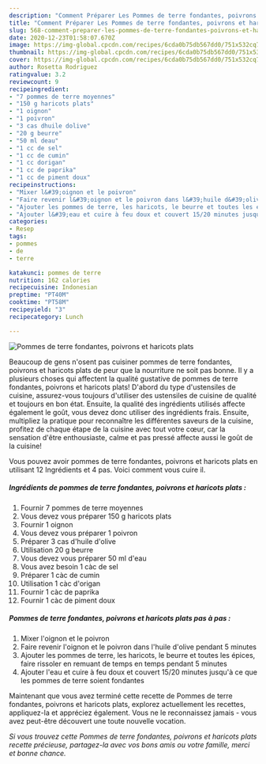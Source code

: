 ```yaml
---
description: "Comment Préparer Les Pommes de terre fondantes, poivrons et haricots plats"
title: "Comment Préparer Les Pommes de terre fondantes, poivrons et haricots plats"
slug: 568-comment-preparer-les-pommes-de-terre-fondantes-poivrons-et-haricots-plats
date: 2020-12-23T01:58:07.670Z
image: https://img-global.cpcdn.com/recipes/6cda0b75db567dd0/751x532cq70/pommes-de-terre-fondantes-poivrons-et-haricots-plats-photo-principale-de-la-recette.jpg
thumbnail: https://img-global.cpcdn.com/recipes/6cda0b75db567dd0/751x532cq70/pommes-de-terre-fondantes-poivrons-et-haricots-plats-photo-principale-de-la-recette.jpg
cover: https://img-global.cpcdn.com/recipes/6cda0b75db567dd0/751x532cq70/pommes-de-terre-fondantes-poivrons-et-haricots-plats-photo-principale-de-la-recette.jpg
author: Rosetta Rodriguez
ratingvalue: 3.2
reviewcount: 9
recipeingredient:
- "7 pommes de terre moyennes"
- "150 g haricots plats"
- "1 oignon"
- "1 poivron"
- "3 cas dhuile dolive"
- "20 g beurre"
- "50 ml deau"
- "1 cc de sel"
- "1 cc de cumin"
- "1 cc dorigan"
- "1 cc de paprika"
- "1 cc de piment doux"
recipeinstructions:
- "Mixer l&#39;oignon et le poivron"
- "Faire revenir l&#39;oignon et le poivron dans l&#39;huile d&#39;olive pendant 5 minutes"
- "Ajouter les pommes de terre, les haricots, le beurre et toutes les épices, faire rissoler en remuant de temps en temps pendant 5 minutes"
- "Ajouter l&#39;eau et cuire à feu doux et couvert 15/20 minutes jusqu&#39;à ce que les pommes de terre soient fondantes"
categories:
- Resep
tags:
- pommes
- de
- terre

katakunci: pommes de terre 
nutrition: 162 calories
recipecuisine: Indonesian
preptime: "PT40M"
cooktime: "PT58M"
recipeyield: "3"
recipecategory: Lunch

---
```



![Pommes de terre fondantes, poivrons et haricots plats](https://img-global.cpcdn.com/recipes/6cda0b75db567dd0/751x532cq70/pommes-de-terre-fondantes-poivrons-et-haricots-plats-photo-principale-de-la-recette.jpg)

Beaucoup de gens n'osent pas cuisiner pommes de terre fondantes, poivrons et haricots plats de peur que la nourriture ne soit pas bonne. Il y a plusieurs choses qui affectent la qualité gustative de pommes de terre fondantes, poivrons et haricots plats! D'abord du type d'ustensiles de cuisine, assurez-vous toujours d'utiliser des ustensiles de cuisine de qualité et toujours en bon état. Ensuite, la qualité des ingrédients utilisés affecte également le goût, vous devez donc utiliser des ingrédients frais. Ensuite, multipliez la pratique pour reconnaître les différentes saveurs de la cuisine, profitez de chaque étape de la cuisine avec tout votre cœur, car la sensation d'être enthousiaste, calme et pas pressé affecte aussi le goût de la cuisine!

<!--inarticleads1-->

Vous pouvez avoir pommes de terre fondantes, poivrons et haricots plats en utilisant 12 Ingrédients et 4 pas. Voici comment vous cuire il.

##### Ingrédients de pommes de terre fondantes, poivrons et haricots plats :

1. Fournir 7 pommes de terre moyennes
1. Vous devez vous préparer 150 g haricots plats
1. Fournir 1 oignon
1. Vous devez vous préparer 1 poivron
1. Préparer 3 cas d&#39;huile d&#39;olive
1. Utilisation 20 g beurre
1. Vous devez vous préparer 50 ml d&#39;eau
1. Vous avez besoin 1 càc de sel
1. Préparer 1 càc de cumin
1. Utilisation 1 càc d&#39;origan
1. Fournir 1 càc de paprika
1. Fournir 1 càc de piment doux




<!--inarticleads2-->

##### Pommes de terre fondantes, poivrons et haricots plats pas à pas :

1. Mixer l&#39;oignon et le poivron
1. Faire revenir l&#39;oignon et le poivron dans l&#39;huile d&#39;olive pendant 5 minutes
1. Ajouter les pommes de terre, les haricots, le beurre et toutes les épices, faire rissoler en remuant de temps en temps pendant 5 minutes
1. Ajouter l&#39;eau et cuire à feu doux et couvert 15/20 minutes jusqu&#39;à ce que les pommes de terre soient fondantes




<!--inarticleads1-->

<p>
Maintenant que vous avez terminé cette recette de Pommes de terre fondantes, poivrons et haricots plats, explorez actuellement les recettes, appliquez-la et appréciez également. Vous ne le reconnaissez jamais - vous avez peut-être découvert une toute nouvelle vocation.
</p>

<p>
<i>Si vous trouvez cette Pommes de terre fondantes, poivrons et haricots plats recette précieuse, partagez-la avec vos bons amis ou votre famille, merci et bonne chance.</i>
</p>
